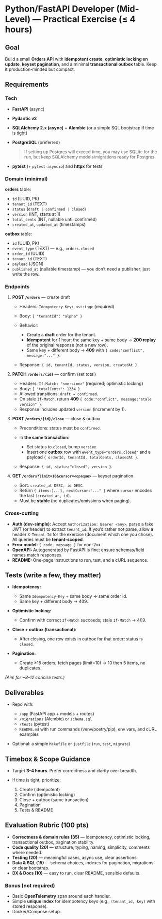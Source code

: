 # Python/FastAPI Developer (Mid-Level) — Practical Exercise (≤ 4 hours)

## Goal

Build a small **Orders API** with **idempotent create**, **optimistic locking on update**, **keyset pagination**, and a minimal **transactional outbox** table. Keep it production-minded but compact.

## Requirements

### Tech

* **FastAPI** (async)
* **Pydantic v2**
* **SQLAlchemy 2.x (async)** + **Alembic** (or a simple SQL bootstrap if time is tight)
* **PostgreSQL** (preferred)

  > If setting up Postgres will exceed time, you may use SQLite for the run, but keep SQLAlchemy models/migrations ready for Postgres.
* **pytest** (+ `pytest-asyncio`) and **httpx** for tests

### Domain (minimal)

**orders** table:

* `id` (UUID, PK)
* `tenant_id` (TEXT)
* `status` (`draft | confirmed | closed`)
* `version` (INT, starts at 1)
* `total_cents` (INT, nullable until confirmed)
* `created_at`, `updated_at` (timestamps)

**outbox** table:

* `id` (UUID, PK)
* `event_type` (TEXT) — e.g., `orders.closed`
* `order_id` (UUID)
* `tenant_id` (TEXT)
* `payload` (JSON)
* `published_at` (nullable timestamp) — you don’t need a publisher; just write the row.

### Endpoints

1. **POST `/orders`** — create draft

   * Headers: `Idempotency-Key: <string>` (required)
   * Body: `{ "tenantId": "alpha" }`
   * Behavior:

     * Create a **draft** order for the tenant.
     * **Idempotent** for 1 hour: the same key + same body → **200 replay** of the original response (not a new row).
     * Same key + different body → **409** with `{ code:"conflict", message:"..." }`.
   * Response: `{ id, tenantId, status, version, createdAt }`

2. **PATCH `/orders/{id}`** — confirm (set total)

   * Headers: `If-Match: "<version>"` (required; optimistic locking)
   * Body: `{ "totalCents": 1234 }`
   * Allowed transitions: `draft → confirmed`.
   * On stale `If-Match`, return **409** `{ code:"conflict", message:"stale version" }`.
   * Response includes updated `version` (increment by 1).

3. **POST `/orders/{id}/close`** — close & outbox

   * Preconditions: status must be `confirmed`.
   * In **the same transaction**:

     * Set status to `closed`, bump `version`.
     * Insert one **outbox** row with `event_type="orders.closed"` and a payload `{ orderId, tenantId, totalCents, closedAt }`.
   * Response: `{ id, status:"closed", version }`.

4. **GET `/orders?limit=10&cursor=<opaque>`** — keyset pagination

   * Sort: `created_at DESC, id DESC`.
   * Return `{ items:[...], nextCursor:"..." }` where `cursor` encodes the last `(created_at, id)`.
   * Must be **stable** (no duplicates/omissions when paging).

### Cross-cutting

* **Auth (dev-simple):** Accept `Authorization: Bearer <any>`, parse a fake JWT (or header) to extract `tenant_id`. If you’d rather not parse, allow a header `X-Tenant-Id` for the exercise (document which one you chose). All queries must be **tenant-scoped**.
* **Error model:** `{ code, message }` for non-2xx.
* **OpenAPI:** Autogenerated by FastAPI is fine; ensure schemas/field names match responses.
* **README:** One-page instructions to run, test, and a cURL sequence.

## Tests (write a few, they matter)

* **Idempotency:**

  * Same `Idempotency-Key` + same body → same order id.
  * Same key + different body → 409.
* **Optimistic locking:**

  * Confirm with correct `If-Match` succeeds; stale `If-Match` → 409.
* **Close + outbox (transactional):**

  * After closing, one row exists in outbox for that order; status is `closed`.
* **Pagination:**

  * Create ≥15 orders; fetch pages (limit=10) → 10 then 5 items, no duplicates.

*(Aim for \~8–12 concise tests.)*

## Deliverables

* Repo with:

  * `/app` (FastAPI app + models + routes)
  * `/migrations` (Alembic) or `schema.sql`
  * `/tests` (pytest)
  * `README.md` with run commands (venv/poetry/pip), env vars, and cURL examples
* Optional: a simple `Makefile` or `justfile` (`run`, `test`, `migrate`)

## Timebox & Scope Guidance

* Target **3–4 hours**. Prefer correctness and clarity over breadth.
* If time is tight, prioritize:

  1. Create (idempotent)
  2. Confirm (optimistic locking)
  3. Close + outbox (same transaction)
  4. Pagination
  5. Tests & README

## Evaluation Rubric (100 pts)

* **Correctness & domain rules (35)** — idempotency, optimistic locking, transactional outbox, pagination stability.
* **Code quality (20)** — structure, typing, naming, simplicity, comments where needed.
* **Testing (20)** — meaningful cases, async use, clear assertions.
* **Data & SQL (15)** — schema choices, indexes for pagination, migrations or clear bootstrap.
* **DX & Docs (10)** — easy to run, clear README, sensible defaults.

### Bonus (not required)

* Basic **OpenTelemetry** span around each handler.
* Simple **unique index** for idempotency keys (e.g., `(tenant_id, key)` with stored response).
* Docker/Compose setup.
